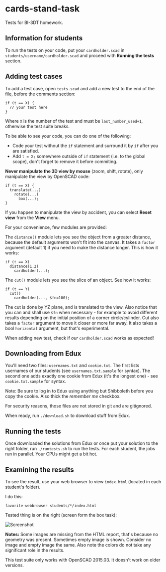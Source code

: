 cards-stand-task
================

Tests for BI-3DT homework.

Information for students
------------------------

To run the tests on your code, put your `cardholder.scad` in `students/username/cardholder.scad` and proceed with **Running the tests** section.

Adding test cases
-----------------

To add a test case, open `tests.scad` and add a new test to the end of the file, before the comments section:

    if (t == X) {
      // your test here
    }

Where `X` is the number of the test and must be `last_number_used+1`, otherwise the test suite breaks.

To be able to see your code, you can do one of the following:

 * Code your test without the `if` statement and surround it by `if` after you are satisfied.
 * Add `t = X;` somewhere outside of `if` statement (i.e. to the global scope), don't forget to remove it before commiting.

**Never manipulate the 3D view by mouse** (zoom, shift, rotate), only manipulate the view by OpenSCAD code:

    if (t == X) {
      translate(...)
        rotate(...)
          box(...);
    }

If you happen to manipulate the view by accident, you can select **Reset view** from the **View** menu.

For your convenience, few modules are provided:

The `distance()` module lets you see the object from a greater distance, because the default arguments won't fit into the canvas. It takes a `factor` argument (default 1) if you need to make the distance longer. This is how it works:

    if (t == X)
      distance(1.2)
        cardholder(...);

The `cut()` module lets you see the slice of an object. See how it works:

    if (t == Y)
      cut()
        cardholder(..., $fn=100);

The cut is done by YZ plane, and is translated to the view. Also notice that you can and shall use `$fn` when necessary - for example to avoid different results depending on the initial position of a corner circle/cylinder. Cut also takes a `factor` argument to move it closer or more far away. It also takes a bool `horizontal` argument, but that's experimental.

When adding new test, check if *our* `cardholder.scad` works as expected!

Downloading from Edux
---------------------

You'll need two files: `usernames.txt` and `cookie.txt`. The first lists usernames of our students (see `usernames.txt.sample` for syntax). The second one adds exactly one cookie from Edux (it's the longest one) - see `cookie.txt.sample` for syntax.

Note: Be sure to log in to Edux using anything but Shibboleth before you copy the cookie. Also thick the *remember me* checkbox.

For security reasons, those files are not stored in git and are gitignored.

When ready, run `./download.sh` to download stuff from Edux.

Running the tests
-----------------

Once downloaded the solutions from Edux or once put your solution to the right folder, run `./runtests.sh` to run the tests. For each student, the jobs run in parallel. Your CPUs might get a bit hot.

Examining the results
---------------------

To see the result, use your web browser to view `index.html` (located in each student's folder).

I do this:

    favorite-webbrowser students/*/index.html

Tested thing is on the right (screen form the box task):

![Screenshot](screenshot.png)

**Notes:** Some images are missing from the HTML report, that's because no geometry was present. Sometimes empty image is shown. Consider no image and empty image the same. Also note the colors do not take any significant role in the results.

This test suite only works with OpenSCAD 2015.03. It doesn't work on older versions.
